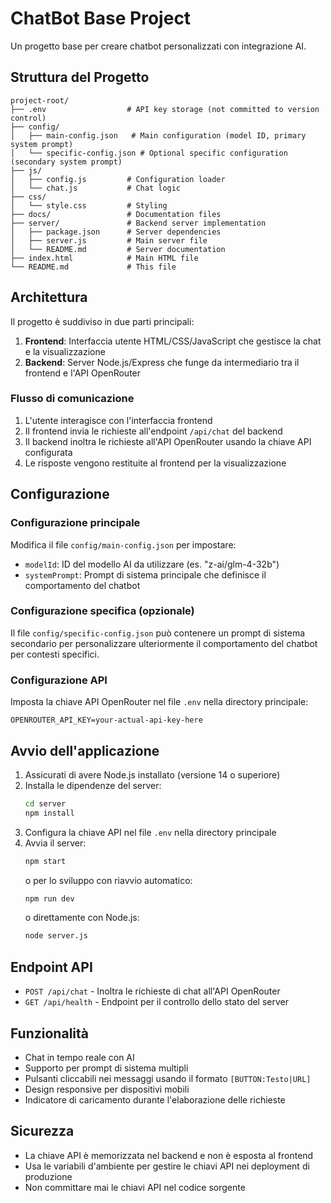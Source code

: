 # ChatBot Base Project

Un progetto base per creare chatbot personalizzati con integrazione AI.

## Struttura del Progetto

```
project-root/
├── .env                  # API key storage (not committed to version control)
├── config/
│   ├── main-config.json   # Main configuration (model ID, primary system prompt)
│   └── specific-config.json # Optional specific configuration (secondary system prompt)
├── js/
│   ├── config.js         # Configuration loader
│   └── chat.js           # Chat logic
├── css/
│   └── style.css         # Styling
├── docs/                 # Documentation files
├── server/               # Backend server implementation
│   ├── package.json      # Server dependencies
│   ├── server.js         # Main server file
│   └── README.md         # Server documentation
├── index.html            # Main HTML file
└── README.md             # This file
```

## Architettura

Il progetto è suddiviso in due parti principali:

1. **Frontend**: Interfaccia utente HTML/CSS/JavaScript che gestisce la chat e la visualizzazione
2. **Backend**: Server Node.js/Express che funge da intermediario tra il frontend e l'API OpenRouter

### Flusso di comunicazione

1. L'utente interagisce con l'interfaccia frontend
2. Il frontend invia le richieste all'endpoint `/api/chat` del backend
3. Il backend inoltra le richieste all'API OpenRouter usando la chiave API configurata
4. Le risposte vengono restituite al frontend per la visualizzazione

## Configurazione

### Configurazione principale
Modifica il file `config/main-config.json` per impostare:
- `modelId`: ID del modello AI da utilizzare (es. "z-ai/glm-4-32b")
- `systemPrompt`: Prompt di sistema principale che definisce il comportamento del chatbot

### Configurazione specifica (opzionale)
Il file `config/specific-config.json` può contenere un prompt di sistema secondario per personalizzare ulteriormente il comportamento del chatbot per contesti specifici.

### Configurazione API
Imposta la chiave API OpenRouter nel file `.env` nella directory principale:
```
OPENROUTER_API_KEY=your-actual-api-key-here
```

## Avvio dell'applicazione

1. Assicurati di avere Node.js installato (versione 14 o superiore)
2. Installa le dipendenze del server:
   ```bash
   cd server
   npm install
   ```
3. Configura la chiave API nel file `.env` nella directory principale
4. Avvia il server:
   ```bash
   npm start
   ```
   o per lo sviluppo con riavvio automatico:
   ```bash
   npm run dev
   ```
   o direttamente con Node.js:
   ```bash
   node server.js
   ```

## Endpoint API

- `POST /api/chat` - Inoltra le richieste di chat all'API OpenRouter
- `GET /api/health` - Endpoint per il controllo dello stato del server

## Funzionalità

- Chat in tempo reale con AI
- Supporto per prompt di sistema multipli
- Pulsanti cliccabili nei messaggi usando il formato `[BUTTON:Testo|URL]`
- Design responsive per dispositivi mobili
- Indicatore di caricamento durante l'elaborazione delle richieste

## Sicurezza

- La chiave API è memorizzata nel backend e non è esposta al frontend
- Usa le variabili d'ambiente per gestire le chiavi API nei deployment di produzione
- Non committare mai le chiavi API nel codice sorgente
